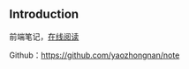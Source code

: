 ## Introduction

前端笔记，[在线阅读](https://yaozhongnan.github.io/note/)

Github：<https://github.com/yaozhongnan/note>